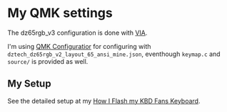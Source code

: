 # My QMK settings

The dz65rgb_v3 configuration is done with [VIA](https://usevia.app/).


I'm using [QMK Configuratior](https://config.qmk.fm/) for configuring with `dztech_dz65rgb_v2_layout_65_ansi_mine.json`, eventhough `keymap.c` and `source/` is provided as well.

## My Setup
See the detailed setup at my [How I Flash my KBD Fans Keyboard](https://www.ssp.sh/brain/flash-my-kbd-fans-dz65rgb-keyboard/#swiss-keyboard-layout/).
